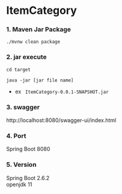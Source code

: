 # ItemCategory

### 1. Maven Jar Package

`./mvnw clean package`

### 2. jar execute

`cd target`

`java -jar [jar file name]`
- ex ` ItemCategory-0.0.1-SNAPSHOT.jar`

### 3. swagger

http://localhost:8080/swagger-ui/index.html

### 4. Port

Spring Boot 8080 <br>

### 5. Version

Spring Boot 2.6.2 <br>
openjdk 11 <br>
